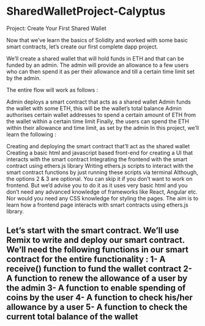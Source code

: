 # SharedWalletProject-Calyptus
Project: Create Your First Shared Wallet

Now that we’ve learn the basics of Solidity and worked with some basic smart contracts, let’s create our first complete dapp project.

We’ll create a shared wallet that will hold funds in ETH and that can be funded by an admin. The admin will provide an allowance to a few users who can then spend it as per their allowance and till a certain time limit set by the admin.

The entire flow will work as follows :

Admin deploys a smart contract that acts as a shared wallet
Admin funds the wallet with some ETH, this will be the wallet’s total balance
Admin authorises certain wallet addresses to spend a certain amount of ETH from the wallet within a certain time limit
Finally, the users can spend the ETH within their allowance and time limit, as set by the admin
In this project, we’ll learn the following :

Creating and deploying the smart contract that’ll act as the shared wallet
Creating a basic html and javascript based front-end for creating a UI that interacts with the smart contract
Integrating the frontend with the smart contract using ethers.js library
Writing ethers.js scripts to interact with the smart contract functions by just running these scripts via terminal
Although, the options 2 & 3 are optional. You can skip it if you don’t want to work on frontend. But we’d advise you to do it as it uses very basic html and you don’t need any advanced knowledge of frameworks like React, Angular etc. Nor would you need any CSS knowledge for styling the pages. The aim is to learn how a frontend page interacts with smart contracts using ethers.js library.

Let’s start with the smart contract. 
We’ll use Remix to write and deploy our smart contract. 
We’ll need the following functions in our smart contract for the entire functionality :
             1- A receive() function to fund the wallet contract
             2- A function to renew the allowance of a user by the admin
             3- A function to enable spending of coins by the user
             4- A function to check his/her allowance by a user
             5- A function to check the current total balance of the wallet
------------------------------------------------------------------------------------------------------------------------------------------------------------
